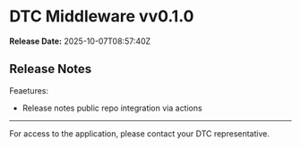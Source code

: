 # DTC Middleware vv0.1.0

**Release Date:** 2025-10-07T08:57:40Z

## Release Notes

Feaetures:
- Release notes public repo integration via actions

---

For access to the application, please contact your DTC representative.

